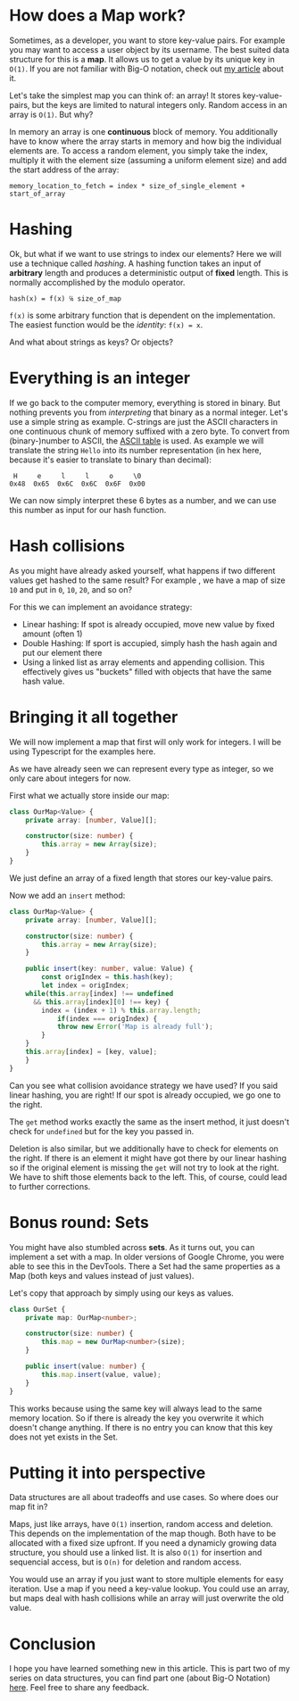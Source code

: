 # How does a Map work?

Sometimes, as a developer, you want to store key-value pairs. For example you may want to access a user object by its username. The best suited data structure for this is a **map**. It allows us to get a value by its unique key in `O(1)`. If you are not familiar with Big-O notation, check out [my article](https://dev.to/supermanitu/what-does-big-o-notation-mean-anyway--1hea) about it.

Let's take the simplest map you can think of: an array! It stores key-value-pairs, but the keys are limited to natural integers only. Random access in an array is `O(1)`. But why?

In memory an array is one **continuous** block of memory. You additionally have to know where the array starts in memory and how big the individual elements are. To access a random element, you simply take the index, multiply it with the element size (assuming a uniform element size) and add the start address of the array:
```
memory_location_to_fetch = index * size_of_single_element + start_of_array
```

# Hashing

Ok, but what if we want to use strings to index our elements? Here we will use a technique called _hashing_. A hashing function takes an input of **arbitrary** length and produces a deterministic output of **fixed** length. This is normally accomplished by the modulo operator.

```
hash(x) = f(x) ℅ size_of_map
```
`f(x)` is some arbitrary function that is dependent on the implementation. The easiest function would be the *identity*: `f(x) = x`.

And what about strings as keys? Or objects?

# Everything is an integer

If we go back to the computer memory, everything is stored in binary. But nothing prevents you from *interpreting* that binary as a normal integer. Let's use a simple string as example. C-strings are just the ASCII characters in one continuous chunk of memory suffixed with a zero byte. To convert from (binary-)number to ASCII, the [ASCII table](http://www.asciitable.com/) is used. As example we will translate the string `Hello` into its number representation (in hex here, because it's easier to translate to binary than decimal):
```
 H     e     l     l     o     \0
0x48  0x65  0x6C  0x6C  0x6F  0x00
```
We can now simply interpret these 6 bytes as a number, and we can use this number as input for our hash function.

# Hash collisions

As you might have already asked yourself, what happens if two different values get hashed to the same result? For example , we have a map of size `10` and put in `0`, `10`, `20`, and so on?

For this we can implement an avoidance strategy:
- Linear hashing: If spot is already occupied, move new value by fixed amount (often 1)
- Double Hashing: If sport is accupied, simply hash the hash again and put our element there
- Using a linked list as array elements and appending collision. This effectively gives us "buckets" filled with objects that have the same hash value.

# Bringing it all together

We will now implement a map that first will only work for integers. I will be using Typescript for the examples here.

As we have already seen we can represent every type as integer, so we only care about integers for now.

First what we actually store inside our map:
```ts
class OurMap<Value> {
    private array: [number, Value][];

    constructor(size: number) {
        this.array = new Array(size);
    }
}
```
We just define an array of a fixed length that stores our key-value pairs.

Now we add an `insert` method:
```ts
class OurMap<Value> {
    private array: [number, Value][];

    constructor(size: number) {
        this.array = new Array(size);
    }

    public insert(key: number, value: Value) {
        const origIndex = this.hash(key);
        let index = origIndex;
	while(this.array[index] !== undefined
	  && this.array[index][0] !== key) {
	    index = (index + 1) % this.array.length;
            if(index === origIndex) {
	        throw new Error('Map is already full');
	    }
	}
	this.array[index] = [key, value];
    }
}
```
Can you see what collision avoidance strategy we have used? If you said linear hashing, you are right! If our spot is already occupied, we go one to the right. 

The `get` method works exactly the same as the insert method, it just doesn't check for `undefined` but for the key you passed in.

Deletion is also similar, but we additionally have to check for elements on the right. If there is an element it might have got there by our linear hashing so if the original element is missing the `get` will not try to look at the right. We have to shift those elements back to the left. This, of course, could lead to further corrections.

# Bonus round: Sets

You might have also stumbled across **sets**. As it turns out, you can implement a set with a map. In older versions of Google Chrome, you were able to see this in the DevTools. There a Set had the same properties as a Map (both keys and values instead of just values).

Let's copy that approach by simply using our keys as values.
```ts
class OurSet {
    private map: OurMap<number>;

    constructor(size: number) {
        this.map = new OurMap<number>(size);
    }

    public insert(value: number) {
        this.map.insert(value, value);
    }
}
```

This works because using the same key will always lead to the same memory location. So if there is already the key you overwrite it which doesn't change anything. If there is no entry you can know that this key does not yet exists in the Set.

# Putting it into perspective

Data structures are all about tradeoffs and use cases. So where does our map fit in?

Maps, just like arrays, have `O(1)` insertion, random access and deletion. This depends on the implementation of the map though. Both have to be allocated with a fixed size upfront. If you need a dynamicly growing data structure, you should use a linked list. It is also `O(1)` for insertion and sequencial access, but is `O(n)` for deletion and random access.

You would use an array if you just want to store multiple elements for easy iteration. Use a map if you need a key-value lookup. You could use an array, but maps deal with hash collisions while an array will just overwrite the old value.

# Conclusion

I hope you have learned something new in this article. This is part two of my series on data structures, you can find part one (about Big-O Notation) [here](https://dev.to/supermanitu/what-does-big-o-notation-mean-anyway--1hea). Feel free to share any feedback.
